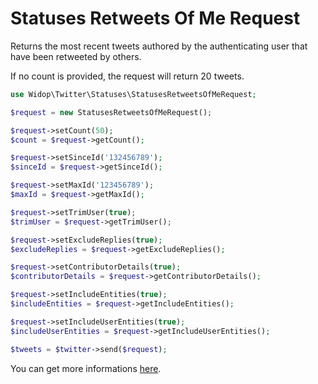 # Statuses Retweets Of Me Request

Returns the most recent tweets authored by the authenticating user that have been retweeted by others.

If no count is provided, the request will return 20 tweets.

``` php
use Widop\Twitter\Statuses\StatusesRetweetsOfMeRequest;

$request = new StatusesRetweetsOfMeRequest();

$request->setCount(50);
$count = $request->getCount();

$request->setSinceId('132456789');
$sinceId = $request->getSinceId();

$request->setMaxId('123456789');
$maxId = $request->getMaxId();

$request->setTrimUser(true);
$trimUser = $request->getTrimUser();

$request->setExcludeReplies(true);
$excludeReplies = $request->getExcludeReplies();

$request->setContributorDetails(true);
$contributorDetails = $request->getContributorDetails();

$request->setIncludeEntities(true);
$includeEntities = $request->getIncludeEntities();

$request->setIncludeUserEntities(true);
$includeUserEntities = $request->getIncludeUserEntities();

$tweets = $twitter->send($request);
```

You can get more informations [here](https://dev.twitter.com/docs/api/1.1/get/statuses/retweets_of_me).
